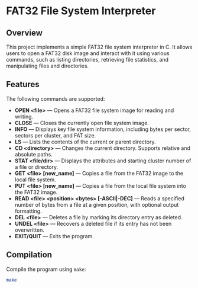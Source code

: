 # FAT32 File System Interpreter

## Overview
This project implements a simple FAT32 file system interpreter in C. It allows users to open a FAT32 disk image and interact with it using various commands, such as listing directories, retrieving file statistics, and manipulating files and directories. 

## Features
The following commands are supported:

- **OPEN \<file\>** — Opens a FAT32 file system image for reading and writing.
- **CLOSE** — Closes the currently open file system image.
- **INFO** — Displays key file system information, including bytes per sector, sectors per cluster, and FAT size.
- **LS** — Lists the contents of the current or parent directory.
- **CD \<directory\>** — Changes the current directory. Supports relative and absolute paths.
- **STAT \<file/dir\>** — Displays the attributes and starting cluster number of a file or directory.
- **GET \<file\> [new_name]** — Copies a file from the FAT32 image to the local file system.
- **PUT \<file\> [new_name]** — Copies a file from the local file system into the FAT32 image.
- **READ \<file\> \<position\> \<bytes\> [-ASCII|-DEC]** — Reads a specified number of bytes from a file at a given position, with optional output formatting.
- **DEL \<file\>** — Deletes a file by marking its directory entry as deleted.
- **UNDEL \<file\>** — Recovers a deleted file if its entry has not been overwritten.
- **EXIT/QUIT** — Exits the program.

## Compilation
Compile the program using `make`:
```bash
make
